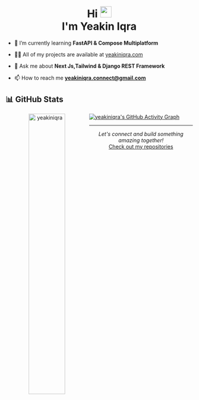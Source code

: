 <h1 align="center">Hi <img src="https://user-images.githubusercontent.com/42378118/110234147-e3259600-7f4e-11eb-95be-0c4047144dea.gif" width="30"><br> I'm Yeakin Iqra</h1>

- 🌱 I’m currently learning **FastAPI & Compose Multiplatform**

- 👨‍💻 All of my projects are available at [yeakiniqra.com](https://yeakiniqra.com/)

- 💬 Ask me about **Next Js,Tailwind & Django REST Framework**

- 📫 How to reach me **yeakiniqra.connect@gmail.com**

## 📊 GitHub Stats


<p align="center" width="100%">
  <img align="left" src="https://github-readme-stats.vercel.app/api/top-langs?username=yeakiniqra&show_icons=true&layout=compact&hide_progress=true&theme=tokyonight" alt="yeakiniqra" width="44%">
</p>


[![yeakiniqra's GitHub Activity Graph](https://github-readme-activity-graph.vercel.app/graph?username=yeakiniqra&theme=tokyo-night)](https://github.com/ashutosh00710/github-readme-activity-graph)

---

<div align="center">
  <i>Let's connect and build something amazing together!</i>
  <br>
  <a href="https://github.com/yeakiniqra?tab=repositories">Check out my repositories</a>
</div>
